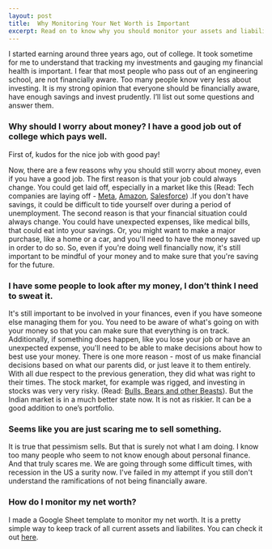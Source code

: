 ```yaml
---
layout: post
title:  Why Monitoring Your Net Worth is Important
excerpt: Read on to know why you should monitor your assets and liabilities.
---
```



I started earning around three years ago, out of college. It took sometime for me to understand that tracking my investments and gauging my financial health is important. I fear that most people who pass out of an engineering school, are not financially aware. Too many people know very less about investing. It is my strong opinion that everyone should be financially aware, have enough savings and invest prudently. I’ll list out some questions and answer them.

<h3 style="text-align: left">Why should I worry about money? I have a good job out of college which pays well.</h3>

First of, kudos for the nice job with good pay! 


Now, there are a few reasons why you should still worry about money, even if you have a good job. The first reason is that your job could always change. You could get laid off, especially in a market like this (Read: Tech companies are laying off - <a href="https://www.nytimes.com/2022/11/09/technology/meta-layoffs-facebook.html" target="_blank">Meta</a>, <a href="https://finance.yahoo.com/news/amazon-to-lay-off-10000-workers-as-soon-a-this-week-report-165308894.html" target="_blank">Amazon</a>, <a href="https://www.cnbc.com/2022/11/08/salesforce-cut-hundreds-of-employees-on-monday.html" target="_blank">Salesforce</a>) .If you don't have savings, it could be difficult to tide yourself over during a period of unemployment. The second reason is that your financial situation could always change. You could have unexpected expenses, like medical bills, that could eat into your savings. Or, you might want to make a major purchase, like a home or a car, and you'll need to have the money saved up in order to do so. So, even if you're doing well financially now, it's still important to be mindful of your money and to make sure that you're saving for the future.

<h3 style="text-align: left">I have some people to look after my money, I don’t think I need to sweat it.</h3>

It's still important to be involved in your finances, even if you have someone else managing them for you. You need to be aware of what's going on with your money so that you can make sure that everything is on track. Additionally, if something does happen, like you lose your job or have an unexpected expense, you'll need to be able to make decisions about how to best use your money. There is one more reason - most of us make financial decisions based on what our parents did, or just leave it to them entirely. With all due respect to the previous generation, they did what was right to their times. The stock market, for example was rigged, and investing in stocks was very very risky. (Read: <a target="_blank" href="https://parakalan.me/2021/04/25/bulls-bears-beasts.html">Bulls, Bears and other Beasts</a>). But the Indian market is in a much better state now. It is not as riskier. It can be a good addition to one’s portfolio.

<h3 style="text-align: left">Seems like you are just scaring me to sell something.</h3>

It is true that pessimism sells. But that is surely not what I am doing. I know too many people who seem to not know enough about personal finance. And that truly scares me. We are going through some difficult times, with recession in the US a surity now. I've failed in my attempt if you still don't understand the ramifications of not being financially aware.

<h3 style="text-align: left">How do I monitor my net worth?</h3>

I made a Google Sheet template to monitor my net worth. It is a pretty simple way to keep track of all current assets and liabilites. You can check it out <a href="https://vikhed.in/net-worth">here</a>.

